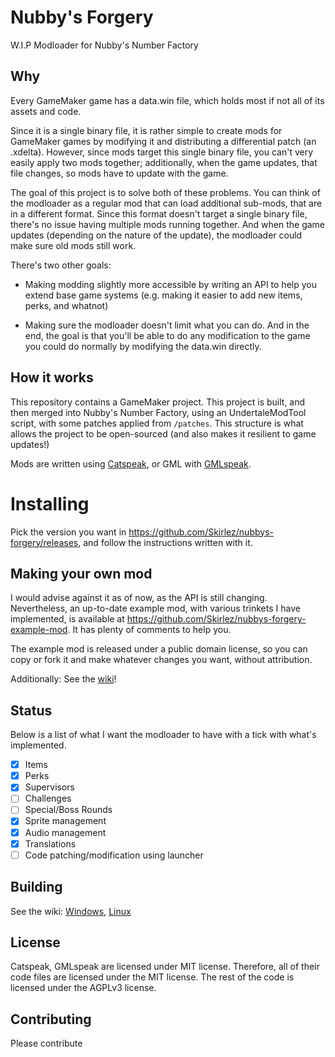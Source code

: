 # Nubby's Forgery
W.I.P Modloader for Nubby's Number Factory

## Why
Every GameMaker game has a data.win file, which holds most if not all of its assets and code.

Since it is a single binary file, it is rather simple to create mods for GameMaker games by modifying it and distributing a differential patch (an .xdelta).
However, since mods target this single binary file, you can't very easily apply two mods together; additionally, when the game updates, that file changes,
so mods have to update with the game.

The goal of this project is to solve both of these problems. You can think of the modloader as a regular mod that can load additional sub-mods, that are in a different format.
Since this format doesn't target a single binary file, there's no issue having multiple mods running together. And when the game updates (depending on the nature of the update), the modloader could make sure old mods still work.

There's two other goals:

- Making modding slightly more accessible by writing an API to help you extend base game systems (e.g. making it easier to add new items, perks, and whatnot)

- Making sure the modloader doesn't limit what you can do. And in the end, the goal is that you'll be able to do any modification to the game you could do normally
by modifying the data.win directly.

## How it works
This repository contains a GameMaker project. This project is built, and then merged into Nubby's Number Factory, using an UndertaleModTool script, 
with some patches applied from `/patches`.
This structure is what allows the project to be open-sourced (and also makes it resilient to game updates!)

Mods are written using [Catspeak](https://www.katsaii.com/catspeak-lang/), or GML with [GMLspeak](https://docs.tabularelf.com/GMLspeak/).

# Installing
Pick the version you want in https://github.com/Skirlez/nubbys-forgery/releases, and follow the instructions written with it.

## Making your own mod
I would advise against it as of now, as the API is still changing. Nevertheless, an up-to-date example mod, with various trinkets I have implemented, is
available at https://github.com/Skirlez/nubbys-forgery-example-mod. It has plenty of comments to help you.

The example mod is released under a public domain license, so you can copy or fork it and make whatever changes you want, without attribution.

Additionally: See the [wiki](https://github.com/Skirlez/nubbys-forgery/wiki)! 

## Status
Below is a list of what I want the modloader to have with a tick with what's implemented.
- [x] Items
- [x] Perks
- [x] Supervisors
- [ ] Challenges
- [ ] Special/Boss Rounds
- [x] Sprite management
- [x] Audio management
- [x] Translations
- [ ] Code patching/modification using launcher

## Building
See the wiki: [Windows](https://github.com/Skirlez/nubbys-forgery/wiki/Building-Nubby's-Forgery-(Windows)), [Linux](https://github.com/Skirlez/nubbys-forgery/wiki/Building-Nubby's-Forgery-(Linux))

## License
Catspeak, GMLspeak are licensed under MIT license. Therefore, all of their code files are licensed under the MIT license.
The rest of the code is licensed under the AGPLv3 license.

## Contributing
Please contribute